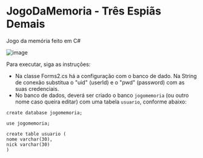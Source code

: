 # JogoDaMemoria - Três Espiãs Demais
Jogo da memória feito em C# 

![image](https://github.com/MariRodrigues/JogoDaMemoria/assets/46384658/273cc2ab-137e-4b50-8008-c6bea1a64a19)

Para executar, siga as instruções:

- Na classe Forms2.cs há a configuração com o banco de dado. Na String de conexão substitua o "uid" (userId) e o "pwd" (password) com as suas credenciais. 
- No banco de dados, deverá ser criado o banco ``` jogomemoria ``` (ou outro nome caso queira editar) com uma tabela ``` usuario ```, conforme abaixo:

```
create database jogomemoria;

use jogomemoria;

create table usuario (
nome varchar(30),
nick varchar(30)
)
```

